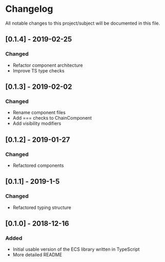 # Changelog
All notable changes to this project/subject will be documented in this file.


## [0.1.4] - 2019-02-25
### Changed
- Refactor component architecture
- Improve TS type checks

## [0.1.3] - 2019-02-02
### Changed
- Rename component files
- Add === checks to ChainComponent
- Add visibility modifiers

## [0.1.2] - 2019-01-27
### Changed
- Refactored components


## [0.1.1] - 2019-1-5
### Changed
- Refactored typing structure


## [0.1.0] - 2018-12-16
### Added
- Initial usable version of the ECS library written in TypeScript
- More detailed README
